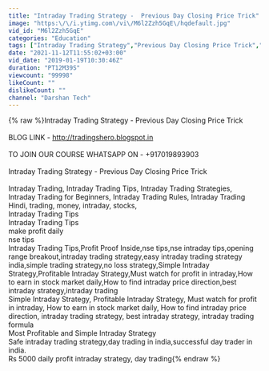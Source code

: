 ```yaml
---
title: "Intraday Trading Strategy -  Previous Day Closing Price Trick"
image: "https:\/\/i.ytimg.com\/vi\/M6l2Zzh5GqE\/hqdefault.jpg"
vid_id: "M6l2Zzh5GqE"
categories: "Education"
tags: ["Intraday Trading Strategy","Previous Day Closing Price Trick","stock market for beginners"]
date: "2021-11-12T11:55:02+03:00"
vid_date: "2019-01-19T10:30:46Z"
duration: "PT12M39S"
viewcount: "99998"
likeCount: ""
dislikeCount: ""
channel: "Darshan Tech"
---
```

{% raw %}Intraday Trading Strategy -  Previous Day Closing Price Trick<br /><br />BLOG LINK - <a rel="nofollow" target="blank" href="http://tradingshero.blogspot.in">http://tradingshero.blogspot.in</a><br /><br />TO JOIN OUR COURSE WHATSAPP ON - +917019893903<br /><br />Intraday Trading Strategy -  Previous Day Closing Price Trick<br /><br />Intraday Trading, Intraday Trading Tips, Intraday Trading Strategies, Intraday Trading for Beginners, Intraday Trading Rules, Intraday Trading Hindi, trading, money, intraday, stocks, <br />Intraday Trading Tips<br />Intraday Trading Tips<br />make profit daily<br />nse tips<br />Intraday Trading Tips,Profit Proof Inside,nse tips,nse intraday tips,opening range breakout,intraday trading strategy,easy intraday trading strategy india,simple trading strategy,no loss strategy,Simple Intraday Strategy,Profitable Intraday Strategy,Must watch for profit in intraday,How to earn in stock market daily,How to find intraday price direction,best intraday strategy,intraday trading<br />Simple Intraday Strategy, Profitable Intraday Strategy, Must watch for profit in intraday, How to earn in stock market daily, How to find intraday price direction, intraday trading strategy, best intraday strategy, intraday trading formula<br />Most Profitable and Simple Intraday Strategy<br />Safe intraday trading strategy,day trading in india,successful day trader in india.<br />Rs 5000 daily profit intraday strategy, day trading{% endraw %}
